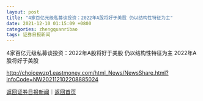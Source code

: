 ```yaml
---
layout: post
title: "4家百亿元级私募谈投资：2022年A股将好于美股 仍以结构性特征为主"
date: 2021-12-10 01:15:09 +0800
categories: zhengquanribao
tags: 证券日报新闻
---
```

4家百亿元级私募谈投资：2022年A股将好于美股 仍以结构性特征为主
2022年A股将好于美股

<http://choicewzp1.eastmoney.com/html_News/NewsShare.html?infoCode=NW202112102208885024>

[返回证券日报新闻](//finews.withounder.com/zhengquanribao/)｜[返回首页](//finews.withounder.com/)